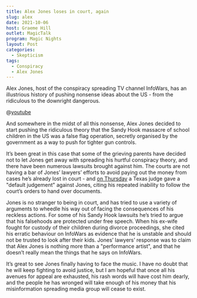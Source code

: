 ```yaml
---
title: Alex Jones loses in court, again
slug: alex
date: 2021-10-06
host: Graeme Hill
outlet: MagicTalk
program: Magic Nights
layout: Post
categories:
  - Skepticism
tags:
  - Conspiracy
  - Alex Jones
---
```


Alex Jones, host of the conspiracy spreading TV channel InfoWars, has an illustrious history of pushing nonsense ideas about the US - from the ridiculous to the downright dangerous.

<!-- more -->

@[youtube](https://youtube.com/watch?v=WyGq6cjcc3Q)

And somewhere in the midst of all this nonsense, Alex Jones decided to start pushing the ridiculous theory that the Sandy Hook massacre of school children in the US was a false flag operation, secretly organised by the government as a way to push for tighter gun controls.

It’s been great in this case that some of the grieving parents have decided not to let Jones get away with spreading his hurtful conspiracy theory, and there have been numerous lawsuits brought against him. The courts are not having a bar of Jones’ lawyers’ efforts to avoid paying out the money from cases he’s already lost in court - and [on Thursday](https://www.bbc.com/news/world-us-canada-58771927) a Texas judge gave a "default judgement" against Jones, citing his repeated inability to follow the court’s orders to hand over documents.

Jones is no stranger to being in court, and has tried to use a variety of arguments to wheedle his way out of facing the consequences of his reckless actions. For some of his Sandy Hook lawsuits he’s tried to argue that his falsehoods are protected under free speech. When his ex-wife fought for custody of their children during divorce proceedings, she cited his erratic behaviour on InfoWars as evidence that he is unstable and should not be trusted to look after their kids. Jones’ lawyers’ response was to claim that Alex Jones is nothing more than a "performance artist", and that he doesn’t really mean the things that he says on InfoWars.

It’s great to see Jones finally having to face the music. I have no doubt that he will keep fighting to avoid justice, but I am hopeful that once all his avenues for appeal are exhausted, his rash words will have cost him dearly, and the people he has wronged will take enough of his money that his misinformation spreading media group will cease to exist.
